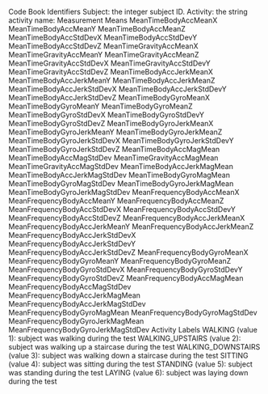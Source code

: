 Code Book
Identifiers
Subject: the integer subject ID.
Activity: the string activity name:
Measurement Means
MeanTimeBodyAccMeanX
MeanTimeBodyAccMeanY
MeanTimeBodyAccMeanZ
MeanTimeBodyAccStdDevX
MeanTimeBodyAccStdDevY
MeanTimeBodyAccStdDevZ
MeanTimeGravityAccMeanX
MeanTimeGravityAccMeanY
MeanTimeGravityAccMeanZ
MeanTimeGravityAccStdDevX
MeanTimeGravityAccStdDevY
MeanTimeGravityAccStdDevZ
MeanTimeBodyAccJerkMeanX
MeanTimeBodyAccJerkMeanY
MeanTimeBodyAccJerkMeanZ
MeanTimeBodyAccJerkStdDevX
MeanTimeBodyAccJerkStdDevY
MeanTimeBodyAccJerkStdDevZ
MeanTimeBodyGyroMeanX
MeanTimeBodyGyroMeanY
MeanTimeBodyGyroMeanZ
MeanTimeBodyGyroStdDevX
MeanTimeBodyGyroStdDevY
MeanTimeBodyGyroStdDevZ
MeanTimeBodyGyroJerkMeanX
MeanTimeBodyGyroJerkMeanY
MeanTimeBodyGyroJerkMeanZ
MeanTimeBodyGyroJerkStdDevX
MeanTimeBodyGyroJerkStdDevY
MeanTimeBodyGyroJerkStdDevZ
MeanTimeBodyAccMagMean
MeanTimeBodyAccMagStdDev
MeanTimeGravityAccMagMean
MeanTimeGravityAccMagStdDev
MeanTimeBodyAccJerkMagMean
MeanTimeBodyAccJerkMagStdDev
MeanTimeBodyGyroMagMean
MeanTimeBodyGyroMagStdDev
MeanTimeBodyGyroJerkMagMean
MeanTimeBodyGyroJerkMagStdDev
MeanFrequencyBodyAccMeanX
MeanFrequencyBodyAccMeanY
MeanFrequencyBodyAccMeanZ
MeanFrequencyBodyAccStdDevX
MeanFrequencyBodyAccStdDevY
MeanFrequencyBodyAccStdDevZ
MeanFrequencyBodyAccJerkMeanX
MeanFrequencyBodyAccJerkMeanY
MeanFrequencyBodyAccJerkMeanZ
MeanFrequencyBodyAccJerkStdDevX
MeanFrequencyBodyAccJerkStdDevY
MeanFrequencyBodyAccJerkStdDevZ
MeanFrequencyBodyGyroMeanX
MeanFrequencyBodyGyroMeanY
MeanFrequencyBodyGyroMeanZ
MeanFrequencyBodyGyroStdDevX
MeanFrequencyBodyGyroStdDevY
MeanFrequencyBodyGyroStdDevZ
MeanFrequencyBodyAccMagMean
MeanFrequencyBodyAccMagStdDev
MeanFrequencyBodyAccJerkMagMean
MeanFrequencyBodyAccJerkMagStdDev
MeanFrequencyBodyGyroMagMean
MeanFrequencyBodyGyroMagStdDev
MeanFrequencyBodyGyroJerkMagMean
MeanFrequencyBodyGyroJerkMagStdDev
Activity Labels
WALKING (value 1): subject was walking during the test
WALKING_UPSTAIRS (value 2): subject was walking up a staircase during the test
WALKING_DOWNSTAIRS (value 3): subject was walking down a staircase during the test
SITTING (value 4): subject was sitting during the test
STANDING (value 5): subject was standing during the test
LAYING (value 6): subject was laying down during the test
